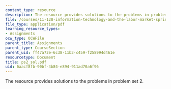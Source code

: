 ```yaml
---
content_type: resource
description: The resource provides solutions to the problems in problem set 2.
file: /courses/11-128-information-technology-and-the-labor-market-spring-2005/6aacf8fb90bf4b84e894911ad70a6f96_ps2_sol.pdf
file_type: application/pdf
learning_resource_types:
- Assignments
ocw_type: OCWFile
parent_title: Assignments
parent_type: CourseSection
parent_uid: ff47a72e-6c38-11b3-c459-f258994d461e
resourcetype: Document
title: ps2_sol.pdf
uid: 6aacf8fb-90bf-4b84-e894-911ad70a6f96
---
```

The resource provides solutions to the problems in problem set 2.

